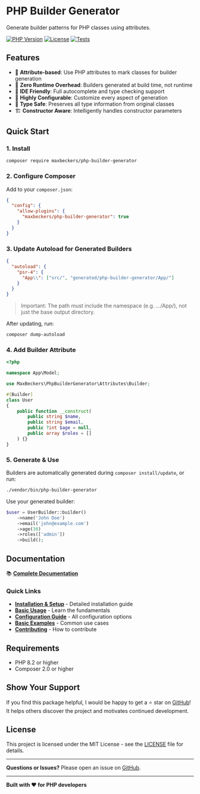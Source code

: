 # PHP Builder Generator

Generate builder patterns for PHP classes using attributes.

[![PHP Version](https://img.shields.io/badge/php-%5E8.2-blue)](https://php.net)
[![License](https://img.shields.io/badge/license-MIT-green)](LICENSE)
[![Tests](https://github.com/maxbeckers/php-builder-generator/workflows/Tests/badge.svg)](https://github.com/maxbeckers/php-builder-generator/actions)

## Features

- 🚀 **Attribute-based**: Use PHP attributes to mark classes for builder generation
- 🏃 **Zero Runtime Overhead**: Builders generated at build time, not runtime
- 📝 **IDE Friendly**: Full autocomplete and type checking support
- 🔧 **Highly Configurable**: Customize every aspect of generation
- 🎯 **Type Safe**: Preserves all type information from original classes
- 🏗️ **Constructor Aware**: Intelligently handles constructor parameters

## Quick Start

### 1. Install 

```bash
composer require maxbeckers/php-builder-generator
```

### 2. Configure Composer

Add to your `composer.json`:

```json
{
  "config": {
    "allow-plugins": {
      "maxbeckers/php-builder-generator": true
    }
  }
}
```

### 3. Update Autoload for Generated Builders

```json
{
  "autoload": {
    "psr-4": {
      "App\\": ["src/", "generated/php-builder-generator/App/"]
    }
  }
}
```

> Important: The path must include the namespace (e.g. .../App/), not just the base output directory.

After updating, run:
```bash
composer dump-autoload
```

### 4. Add Builder Attribute

```php
<?php

namespace App\Model;

use MaxBeckers\PhpBuilderGenerator\Attributes\Builder;

#[Builder]
class User
{
    public function __construct(
        public string $name,
        public string $email,
        public ?int $age = null,
        public array $roles = []
    ) {}
}
```

### 5. Generate & Use

Builders are automatically generated during `composer install/update`, or run:

```bash
./vendor/bin/php-builder-generator
```

Use your generated builder:

```php
$user = UserBuilder::builder()
    ->name('John Doe')
    ->email('john@example.com')
    ->age(30)
    ->roles(['admin'])
    ->build();
```

## Documentation

📚 **[Complete Documentation](docs/index.md)**

### Quick Links

- **[Installation & Setup](docs/getting-started/installation.md)** - Detailed installation guide
- **[Basic Usage](docs/getting-started/basic-usage.md)** - Learn the fundamentals
- **[Configuration Guide](docs/features/configuration.md)** - All configuration options
- **[Basic Examples](docs/examples/basic-examples.md)** - Common use cases
- **[Contributing](docs/contributing/development.md)** - How to contribute

## Requirements

- PHP 8.2 or higher
- Composer 2.0 or higher

## Show Your Support

If you find this package helpful, I would be happy to get a ⭐ star on [GitHub](https://github.com/maxbeckers/php-builder-generator)! It helps others discover the project and motivates continued development.

## License

This project is licensed under the MIT License - see the [LICENSE](LICENSE) file for details.

---

**Questions or Issues?** Please open an issue on [GitHub](https://github.com/maxbeckers/php-builder-generator/issues).

---

**Built with ❤️ for PHP developers**
